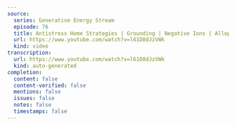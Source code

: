 ```yaml
---
source:
  series: Generative Energy Stream
  episode: 76
  title: Antistress Home Strategies | Grounding | Negative Ions | Allopathic Essentialism
  url: https://www.youtube.com/watch?v=l61D8dJzVWk
  kind: video
transcription:
  url: https://www.youtube.com/watch?v=l61D8dJzVWk
  kind: auto-generated
completion:
  content: false
  content-verified: false
  mentions: false
  issues: false
  notes: false
  timestamps: false
---
```

